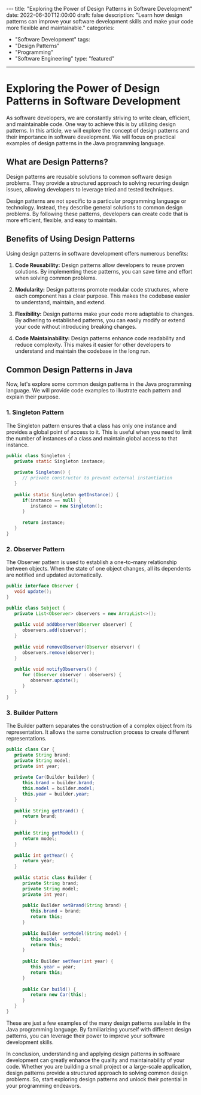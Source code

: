 --- title: "Exploring the Power of Design Patterns in Software Development" 
date: 2022-06-30T12:00:00 
draft: false 
description: "Learn how design patterns can improve your software development skills and make your code more flexible and maintainable."
categories: 
  - "Software Development" 
tags: 
  - "Design Patterns" 
  - "Programming" 
  - "Software Engineering" 
type: "featured" 
---

# Exploring the Power of Design Patterns in Software Development

As software developers, we are constantly striving to write clean, efficient, and maintainable code. One way to achieve this is by utilizing design patterns. In this article, we will explore the concept of design patterns and their importance in software development. We will focus on practical examples of design patterns in the Java programming language.

## What are Design Patterns?

Design patterns are reusable solutions to common software design problems. They provide a structured approach to solving recurring design issues, allowing developers to leverage tried and tested techniques.

Design patterns are not specific to a particular programming language or technology. Instead, they describe general solutions to common design problems. By following these patterns, developers can create code that is more efficient, flexible, and easy to maintain.

## Benefits of Using Design Patterns

Using design patterns in software development offers numerous benefits:

1. **Code Reusability:** Design patterns allow developers to reuse proven solutions. By implementing these patterns, you can save time and effort when solving common problems.

2. **Modularity:** Design patterns promote modular code structures, where each component has a clear purpose. This makes the codebase easier to understand, maintain, and extend.

3. **Flexibility:** Design patterns make your code more adaptable to changes. By adhering to established patterns, you can easily modify or extend your code without introducing breaking changes.

4. **Code Maintainability:** Design patterns enhance code readability and reduce complexity. This makes it easier for other developers to understand and maintain the codebase in the long run.

## Common Design Patterns in Java

Now, let's explore some common design patterns in the Java programming language. We will provide code examples to illustrate each pattern and explain their purpose.

### 1. Singleton Pattern

The Singleton pattern ensures that a class has only one instance and provides a global point of access to it. This is useful when you need to limit the number of instances of a class and maintain global access to that instance.

```java
public class Singleton {
   private static Singleton instance;
   
   private Singleton() {
      // private constructor to prevent external instantiation
   }
   
   public static Singleton getInstance() {
      if(instance == null) {
         instance = new Singleton();
      }
      
      return instance;
   }
}
```

### 2. Observer Pattern

The Observer pattern is used to establish a one-to-many relationship between objects. When the state of one object changes, all its dependents are notified and updated automatically.

```java
public interface Observer {
   void update();
}

public class Subject {
   private List<Observer> observers = new ArrayList<>();
   
   public void addObserver(Observer observer) {
      observers.add(observer);
   }
   
   public void removeObserver(Observer observer) {
      observers.remove(observer);
   }
   
   public void notifyObservers() {
      for (Observer observer : observers) {
         observer.update();
      }
   }
}
```

### 3. Builder Pattern

The Builder pattern separates the construction of a complex object from its representation. It allows the same construction process to create different representations.

```java
public class Car {
   private String brand;
   private String model;
   private int year;
   
   private Car(Builder builder) {
      this.brand = builder.brand;
      this.model = builder.model;
      this.year = builder.year;
   }
   
   public String getBrand() {
      return brand;
   }
   
   public String getModel() {
      return model;
   }
   
   public int getYear() {
      return year;
   }
   
   public static class Builder {
      private String brand;
      private String model;
      private int year;
      
      public Builder setBrand(String brand) {
         this.brand = brand;
         return this;
      }
      
      public Builder setModel(String model) {
         this.model = model;
         return this;
      }
      
      public Builder setYear(int year) {
         this.year = year;
         return this;
      }
      
      public Car build() {
         return new Car(this);
      }
   }
}
```

These are just a few examples of the many design patterns available in the Java programming language. By familiarizing yourself with different design patterns, you can leverage their power to improve your software development skills.

In conclusion, understanding and applying design patterns in software development can greatly enhance the quality and maintainability of your code. Whether you are building a small project or a large-scale application, design patterns provide a structured approach to solving common design problems. So, start exploring design patterns and unlock their potential in your programming endeavors.
